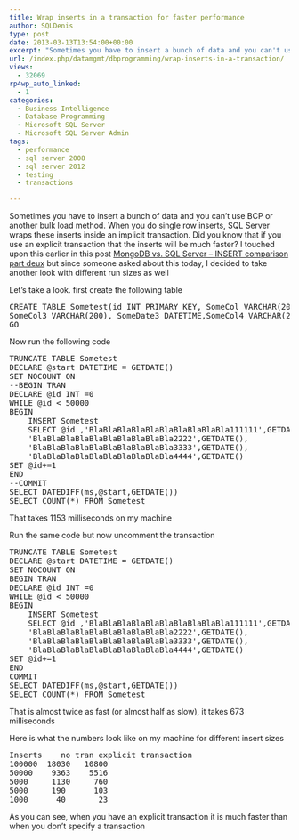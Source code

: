 ```yaml
---
title: Wrap inserts in a transaction for faster performance
author: SQLDenis
type: post
date: 2013-03-13T13:54:00+00:00
excerpt: "Sometimes you have to insert a bunch of data and you can't use BCP or another bulk load method. When you do single row inserts, SQL Server wraps these inserts inside an implicit transaction. Did you know that if you use an explicit transaction that the&hellip;"
url: /index.php/datamgmt/dbprogramming/wrap-inserts-in-a-transaction/
views:
  - 32069
rp4wp_auto_linked:
  - 1
categories:
  - Business Intelligence
  - Database Programming
  - Microsoft SQL Server
  - Microsoft SQL Server Admin
tags:
  - performance
  - sql server 2008
  - sql server 2012
  - testing
  - transactions

---
```

Sometimes you have to insert a bunch of data and you can&#8217;t use BCP or another bulk load method. When you do single row inserts, SQL Server wraps these inserts inside an implicit transaction. Did you know that if you use an explicit transaction that the inserts will be much faster? I touched upon this earlier in this post [MongoDB vs. SQL Server &#8211; INSERT comparison part deux][1] but since someone asked about this today, I decided to take another look with different run sizes as well

Let&#8217;s take a look. first create the following table

<pre>CREATE TABLE Sometest(id INT PRIMARY KEY, SomeCol VARCHAR(200), SomeDate DATETIME,SomeCol2 VARCHAR(200), SomeDate2 DATETIME,
SomeCol3 VARCHAR(200), SomeDate3 DATETIME,SomeCol4 VARCHAR(200), SomeDate4 DATETIME)
GO</pre>

Now run the following code

<pre>TRUNCATE TABLE Sometest
DECLARE @start DATETIME = GETDATE()
SET NOCOUNT ON
--BEGIN TRAN
DECLARE @id INT =0
WHILE @id < 50000
BEGIN
	INSERT Sometest
	SELECT @id ,'BlaBlaBlaBlaBlaBlaBlaBlaBlaBla111111',GETDATE(),
	'BlaBlaBlaBlaBlaBlaBlaBlaBlaBla2222',GETDATE(),
	'BlaBlaBlaBlaBlaBlaBlaBlaBlaBla3333',GETDATE(),
	'BlaBlaBlaBlaBlaBlaBlaBlaBlaBla4444',GETDATE()
SET @id+=1
END
--COMMIT
SELECT DATEDIFF(ms,@start,GETDATE())
SELECT COUNT(*) FROM Sometest</pre>

That takes 1153 milliseconds on my machine

Run the same code but now uncomment the transaction

<pre>TRUNCATE TABLE Sometest
DECLARE @start DATETIME = GETDATE()
SET NOCOUNT ON
BEGIN TRAN
DECLARE @id INT =0
WHILE @id < 50000
BEGIN
	INSERT Sometest
	SELECT @id ,'BlaBlaBlaBlaBlaBlaBlaBlaBlaBla111111',GETDATE(),
	'BlaBlaBlaBlaBlaBlaBlaBlaBlaBla2222',GETDATE(),
	'BlaBlaBlaBlaBlaBlaBlaBlaBlaBla3333',GETDATE(),
	'BlaBlaBlaBlaBlaBlaBlaBlaBlaBla4444',GETDATE()
SET @id+=1
END
COMMIT
SELECT DATEDIFF(ms,@start,GETDATE())
SELECT COUNT(*) FROM Sometest</pre>

That is almost twice as fast (or almost half as slow), it takes 673 milliseconds

Here is what the numbers look like on my machine for different insert sizes

<pre>Inserts	no tran	explicit transaction
100000  18030   10800
50000	 9363	 5516
5000	 1130	  760
5000	 190	  103
1000	  40       23</pre>

As you can see, when you have an explicit transaction it is much faster than when you don&#8217;t specify a transaction

 [1]: /index.php/DataMgmt/DBProgramming/mongodb-vs-sql-server-insert-comparison